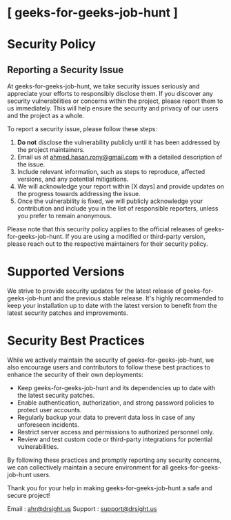 # [ geeks-for-geeks-job-hunt ]

# Security Policy

## Reporting a Security Issue

At geeks-for-geeks-job-hunt, we take security issues seriously and appreciate your efforts to responsibly disclose them. If you discover any security vulnerabilities or concerns within the project, please report them to us immediately. This will help ensure the security and privacy of our users and the project as a whole.

To report a security issue, please follow these steps:

1. **Do not** disclose the vulnerability publicly until it has been addressed by the project maintainers.
2. Email us at [ahmed.hasan.rony@gmail.com](mailto:ahmed.hasan.rony@gmail.com) with a detailed description of the issue.
3. Include relevant information, such as steps to reproduce, affected versions, and any potential mitigations.
4. We will acknowledge your report within [X days] and provide updates on the progress towards addressing the issue.
5. Once the vulnerability is fixed, we will publicly acknowledge your contribution and include you in the list of responsible reporters, unless you prefer to remain anonymous.

Please note that this security policy applies to the official releases of geeks-for-geeks-job-hunt. If you are using a modified or third-party version, please reach out to the respective maintainers for their security policy.

# Supported Versions

We strive to provide security updates for the latest release of geeks-for-geeks-job-hunt and the previous stable release. It's highly recommended to keep your installation up to date with the latest version to benefit from the latest security patches and improvements.

# Security Best Practices

While we actively maintain the security of geeks-for-geeks-job-hunt, we also encourage users and contributors to follow these best practices to enhance the security of their own deployments:

- Keep geeks-for-geeks-job-hunt and its dependencies up to date with the latest security patches.
- Enable authentication, authorization, and strong password policies to protect user accounts.
- Regularly backup your data to prevent data loss in case of any unforeseen incidents.
- Restrict server access and permissions to authorized personnel only.
- Review and test custom code or third-party integrations for potential vulnerabilities.

By following these practices and promptly reporting any security concerns, we can collectively maintain a secure environment for all geeks-for-geeks-job-hunt users.

Thank you for your help in making geeks-for-geeks-job-hunt a safe and secure project!

Email : [ahr@drsight.us](mailto:ahr@drsight.us)
Support : [support@drsight.us](mailto:support@drsight.us)


